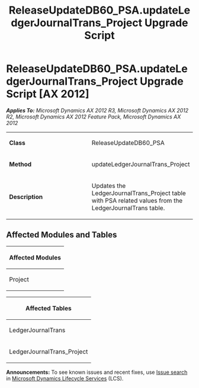 ﻿---
title: ReleaseUpdateDB60_PSA.updateLedgerJournalTrans_Project Upgrade Script
TOCTitle: ReleaseUpdateDB60_PSA.updateLedgerJournalTrans_Project Upgrade Script
ms:assetid: c41bebcf-eec0-b863-c1c1-31ad4feee894
ms:mtpsurl: https://msdn.microsoft.com/en-us/library/JJ686848(v=AX.60)
ms:contentKeyID: 49711045
ms.date: 05/18/2015
mtps_version: v=AX.60
---

# ReleaseUpdateDB60\_PSA.updateLedgerJournalTrans\_Project Upgrade Script [AX 2012]


_**Applies To:** Microsoft Dynamics AX 2012 R3, Microsoft Dynamics AX 2012 R2, Microsoft Dynamics AX 2012 Feature Pack, Microsoft Dynamics AX 2012_

<table>
<colgroup>
<col style="width: 50%" />
<col style="width: 50%" />
</colgroup>
<tbody>
<tr class="odd">
<td><p><strong>Class</strong></p></td>
<td><p>ReleaseUpdateDB60_PSA</p></td>
</tr>
<tr class="even">
<td><p><strong>Method</strong></p></td>
<td><p>updateLedgerJournalTrans_Project</p></td>
</tr>
<tr class="odd">
<td><p><strong>Description</strong></p></td>
<td><p>Updates the LedgerJournalTrans_Project table with PSA related values from the LedgerJournalTrans table.</p></td>
</tr>
</tbody>
</table>


## Affected Modules and Tables

<table>
<colgroup>
<col style="width: 100%" />
</colgroup>
<thead>
<tr class="header">
<th><p>Affected Modules</p></th>
</tr>
</thead>
<tbody>
<tr class="odd">
<td><p>Project</p></td>
</tr>
</tbody>
</table>


<table>
<colgroup>
<col style="width: 100%" />
</colgroup>
<thead>
<tr class="header">
<th><p>Affected Tables</p></th>
</tr>
</thead>
<tbody>
<tr class="odd">
<td><p>LedgerJournalTrans</p></td>
</tr>
<tr class="even">
<td><p>LedgerJournalTrans_Project</p></td>
</tr>
</tbody>
</table>

  
**Announcements:** To see known issues and recent fixes, use [Issue search](http://go.microsoft.com/fwlink/?linkid=389258) in [Microsoft Dynamics Lifecycle Services](http://go.microsoft.com/fwlink/?linkid=306505) (LCS).

